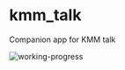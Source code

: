 # kmm_talk
Companion app for KMM talk

![working-progress](https://user-images.githubusercontent.com/22333101/220616733-c7ee338b-dae8-4eb0-8ba3-019fe2bbe680.gif)

